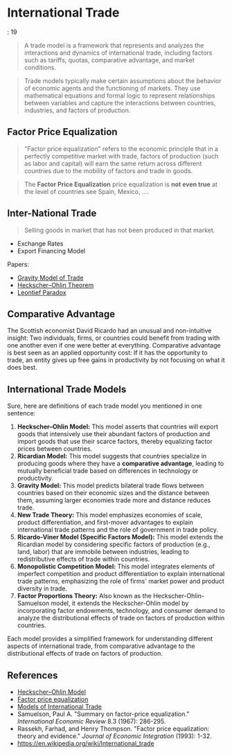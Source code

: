 # International Trade

: 19

> A trade model is a framework that represents and analyzes the interactions and dynamics of international trade, including factors such as tariffs, quotas, comparative advantage, and market conditions.
> 

> Trade models typically make certain assumptions about the behavior of economic agents and the functioning of markets. They use mathematical equations and formal logic to represent relationships between variables and capture the interactions between countries, industries, and factors of production.
> 

## **Factor Price Equalization**

> "Factor price equalization" refers to the economic principle that in a perfectly competitive market with trade, factors of production (such as labor and capital) will earn the same return across different countries due to the mobility of factors and trade in goods.
> 

> The  **Factor Price Equalization**  price equalization is **not even true** at the level of countries see Spain, Mexico, ….
> 

## Inter-National Trade

> Selling goods in market that has not been produced in that market.
> 
- Exchange Rates
- Export Financing Model

Papers: 

- [Gravity Model of Trade](https://en.wikipedia.org/wiki/Gravity_model_of_trade)
- [Heckscher–Ohlin Theorem](https://en.wikipedia.org/wiki/Heckscher%E2%80%93Ohlin_theorem)
- [Leontief Paradox](https://en.wikipedia.org/wiki/Leontief_paradox)

## Comparative Advantage

The Scottish economist David Ricardo had an unusual and non-intuitive insight: Two individuals, firms, or countries could benefit from trading with one another even if one were better at everything. Comparative advantage is best seen as an applied opportunity cost: If it has the opportunity to trade, an entity gives up free gains in productivity by not focusing on what it does best.

## International Trade Models

Sure, here are definitions of each trade model you mentioned in one sentence:

1. **Heckscher–Ohlin Model:** This model asserts that countries will export goods that intensively use their abundant factors of production and import goods that use their scarce factors, thereby equalizing factor prices between countries.
2. **Ricardian Model:** This model suggests that countries specialize in producing goods where they have a **comparative advantage**, leading to mutually beneficial trade based on differences in technology or productivity.
3. **Gravity Model:** This model predicts bilateral trade flows between countries based on their economic sizes and the distance between them, assuming larger economies trade more and distance reduces trade.
4. **New Trade Theory:** This model emphasizes economies of scale, product differentiation, and first-mover advantages to explain international trade patterns and the role of government in trade policy.
5. **Ricardo-Viner Model (Specific Factors Model):** This model extends the Ricardian model by considering specific factors of production (e.g., land, labor) that are immobile between industries, leading to redistributive effects of trade within countries.
6. **Monopolistic Competition Model:** This model integrates elements of imperfect competition and product differentiation to explain international trade patterns, emphasizing the role of firms' market power and product diversity in trade.
7. **Factor Proportions Theory:** Also known as the Heckscher-Ohlin-Samuelson model, it extends the Heckscher-Ohlin model by incorporating factor endowments, technology, and consumer demand to analyze the distributional effects of trade on factors of production within countries.

Each model provides a simplified framework for understanding different aspects of international trade, from comparative advantage to the distributional effects of trade on factors of production.

## References

- [Heckscher–Ohlin Model](https://en.wikipedia.org/wiki/Heckscher%E2%80%93Ohlin_model)
- [Factor price equalization](https://en.wikipedia.org/wiki/Factor_price_equalization)
- [Models of International Trade](https://www.princeton.edu/~dixitak/Teaching/InternationalTrade/Slides/ECO352_03.pdf)
- Samuelson, Paul A. "Summary on factor-price equalization." *International Economic Review* 8.3 (1967): 286-295.
- Rassekh, Farhad, and Henry Thompson. "Factor price equalization: theory and evidence." *Journal of Economic Integration* (1993): 1-32.
- https://en.wikipedia.org/wiki/International_trade